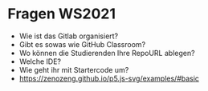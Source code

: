 # Fragen WS2021

- Wie ist das Gitlab organisiert?
- Gibt es sowas wie GitHub Classroom?
- Wo können die Studierenden Ihre RepoURL ablegen?
- Welche IDE?
- Wie geht ihr mit Startercode um?
- https://zenozeng.github.io/p5.js-svg/examples/#basic